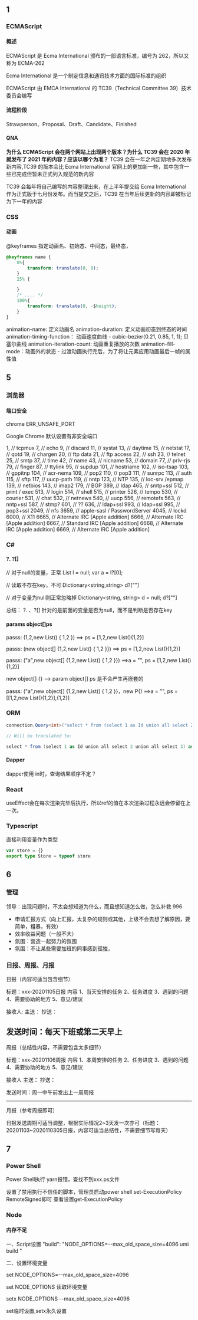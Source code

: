 ## 1

### ECMAScript

#### 概述

ECMAScript 是 Ecma International 颁布的一部语言标准，编号为 262，所以又称为 ECMA-262

Ecma International 是一个制定信息和通讯技术方面的国际标准的组织

ECMAScript 由 EMCA International 的 TC39（Technical Committee 39）技术委员会编写

#### 流程阶段

Strawperson、Proposal、Draft、Candidate、Finished

#### QNA

**为什么 ECMAScript 会在两个网站上出现两个版本？为什么 TC39 会在 2020 年就发布了 2021 年的内容？应该以哪个为准？**
 TC39 会在一年之内定期地多次发布新内容,TC39 的版本会比 Ecma International 官网上的更加新一些，其中包含一些已完成但暂未正式列入规范的新内容

 TC39 会每年将自己编写的内容整理出来，在上半年提交给 Ecma International 作为正式版于七月份发布。而当提交之后，TC39 在当年后续更新的内容即被标记为下一年的内容

### CSS

#### 动画

@keyframes
指定动画名、初始态、中间态，最终态，


```css
@keyframes name {
    0%{
        transform: translate(0, 0);
    }
    25% {

    }
    /* .... */
    100%{
        transform: translate(0, -$height);
    }
}

```

animation-name: 定义动画名
animation-duration: 定义动画初态到终态的时间
animation-timing-function： 动画速度曲线
    -  cubic-bezier(0.21, 0.85, 1, 1); 贝塞尔曲线
animation-iteration-count: 动画重复播放的次数
animation-fill-mode：动画外的状态
    - 过渡动画执行完后，为了将让元素应用动画最后一帧的属性值

## 5

### 浏览器

#### 端口安全

chrome ERR_UNSAFE_PORT

Google Chrome 默认设置有非安全端口

1,    // tcpmux
  7,    // echo
  9,    // discard
  11,   // systat
  13,   // daytime
  15,   // netstat
  17,   // qotd
  19,   // chargen
  20,   // ftp data
  21,   // ftp access
  22,   // ssh
  23,   // telnet
  25,   // smtp
  37,   // time
  42,   // name
  43,   // nicname
  53,   // domain
  77,   // priv-rjs
  79,   // finger
  87,   // ttylink
  95,   // supdup
  101,  // hostriame
  102,  // iso-tsap
  103,  // gppitnp
  104,  // acr-nema
  109,  // pop2
  110,  // pop3
  111,  // sunrpc
  113,  // auth
  115,  // sftp
  117,  // uucp-path
  119,  // nntp
  123,  // NTP
  135,  // loc-srv /epmap
  139,  // netbios
  143,  // imap2
  179,  // BGP
  389,  // ldap
  465,  // smtp+ssl
  512,  // print / exec
  513,  // login
  514,  // shell
  515,  // printer
  526,  // tempo
  530,  // courier
  531,  // chat
  532,  // netnews
  540,  // uucp
  556,  // remotefs
  563,  // nntp+ssl
  587,  // stmp?
  601,  // ??
  636,  // ldap+ssl
  993,  // ldap+ssl
  995,  // pop3+ssl
  2049, // nfs
  3659, // apple-sasl / PasswordServer
  4045, // lockd
  6000, // X11
  6665, // Alternate IRC [Apple addition]
  6666, // Alternate IRC [Apple addition]
  6667, // Standard IRC [Apple addition]
  6668, // Alternate IRC [Apple addition]
  6669, // Alternate IRC [Apple addition]

### C#

#### ?. ?[]

// 对于null的变量，正常
List<string> l = null;
var a = l?[0];

// 读取不存在key，不可
Dictionary<string,string> d?[""]  

// 对于变量为null则正常忽略掉
Dictionary<string, string> d = null;
d?[""]

总结： ?. 、?[]  针对的是前面的变量是否为null，而不是判断是否存在key 

#### params object[]ps

passs: (1,2,new List() { 1,2 }) ==> ps = [1,2,new List(){1,2}]

passs: (new object[] {1,2,new List() { 1,2 }}) ==> ps = [1,2,new List(){1,2}]


passs: ("a",new object[] {1,2,new List() { 1,2 }}) ==>a = "", ps = [1,2,new List(){1,2}]

new object[] {}  --> param object[] ps    是不会产生再嵌套的

passs: ("a",new object[] {1,2,new List() { 1,2 }}，new P{) ==>a = "", ps = [[1,2,new List(){1,2}],{1,2}]

### ORM

```C#
connection.Query<int>("select * from (select 1 as Id union all select 2 union all select 3) as X where Id in @Ids", new { Ids = new int[] { 1, 2, 3 } });

// Will be translated to:

select * from (select 1 as Id union all select 2 union all select 3) as X where Id in (@Ids1, @Ids2, @Ids3)" // @Ids1 = 1 , @Ids2 = 2 , @Ids2 = 3
```

#### Dapper

dapper使用 in时，查询结果顺序不定？


### React

useEffect会在每次渲染完毕后执行，所以ref的值在本次渲染过程永远会停留在上一次。


### Typescript


直接利用变量作为类型
``` ts
var store = {}
export type Store = typeof store
```


## 6

### 管理

领导：出现问题时，不太会想知道为什么，而且想知道怎么做，怎么补救
996
- 申请汇报方式（向上汇报，太复杂的规则或其他，上级不会去想了解原因，要简单，粗暴，有效）
- 效率收益问题（一般不大）
- 氛围：营造一起努力的氛围
- 氛围：不让某些需要加班的同事感到孤独，


### 日报、周报、月报

日报（内容可适当包含细节）

标题：xxx-20201105日报
内容
1、当天安排的任务
2、任务进度
3、遇到的问题
4、需要协助的地方
5、意见/建议

接收人: 
主送：  抄送：

发送时间：每天下班或第二天早上
-----------------------------------------------------------------

周报（总结性内容，不需要包含太多细节）

标题：xxx-20201106周报
内容
1、本周安排的任务
2、任务进度
3、遇到的问题
4、需要协助的地方
5、意见/建议

接收人
主送：  抄送：

发送时间：周一中午前发出上一周周报

-----------------------------------------------------------------
月报（参考周报即可）

日报发送周期可适当调整，根据实际情况2~3天发一次亦可（标题：20201103~2020110305日报，内容可适当总结性，不需要细节写每天）


## 7

### Power Shell
Power Shell执行 yarn报错，查找不到xxx.ps文件

设置了禁用执行不信任的脚本，管理员启动power shell  set-ExecutionPolicy RemoteSigned即可
查看设置get-ExecutionPolicy

### Node

#### 内存不足

一、Script设置
"build": "NODE_OPTIONS=--max_old_space_size=4096 umi build "

二、设置环境变量

set NODE_OPTIONS=--max_old_space_size=4096

set NODE_OPTIONS 读取环境变量

setx NODE_OPTIONS --max_old_space_size=4096

set临时设置,setx永久设置

